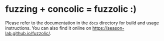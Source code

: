 # fuzzing + concolic = fuzzolic :)

Please refer to the documentation in the `docs` directory for build and usage instructions. You can also find it online on https://season-lab.github.io/fuzzolic/.
